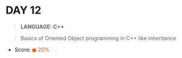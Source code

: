 # DAY 12

> __LANGUAGE: C++__

> Basics of Oriented Object programming in C++ like inheritance

* Score: <span style="color:rgb(255, 80,0)">&#9724; 25% </span>
